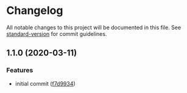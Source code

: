 # Changelog

All notable changes to this project will be documented in this file. See [standard-version](https://github.com/conventional-changelog/standard-version) for commit guidelines.

## 1.1.0 (2020-03-11)


### Features

* initial commit ([f7d9934](https://github.com/Neunerlei/inflection/commit/f7d9934561bd9f82c353319c28afdf69ee82111f))
